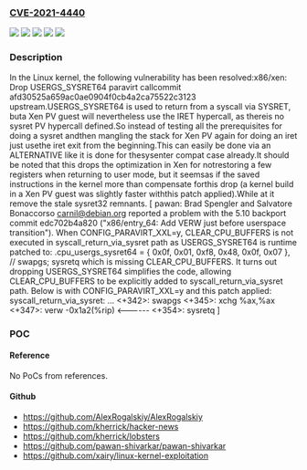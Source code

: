 ### [CVE-2021-4440](https://cve.mitre.org/cgi-bin/cvename.cgi?name=CVE-2021-4440)
![](https://img.shields.io/static/v1?label=Product&message=Linux&color=blue)
![](https://img.shields.io/static/v1?label=Version&message=5.10.215%20&color=brightgreen)
![](https://img.shields.io/static/v1?label=Version&message=cea750c99d8f%20&color=brightgreen)
![](https://img.shields.io/static/v1?label=Version&message=cea750c99d8f6391080c420f811a46b21bad7cf4%20&color=brightgreen)
![](https://img.shields.io/static/v1?label=Vulnerability&message=n%2Fa&color=blue)

### Description

In the Linux kernel, the following vulnerability has been resolved:x86/xen: Drop USERGS_SYSRET64 paravirt callcommit afd30525a659ac0ae0904f0cb4a2ca75522c3123 upstream.USERGS_SYSRET64 is used to return from a syscall via SYSRET, buta Xen PV guest will nevertheless use the IRET hypercall, as thereis no sysret PV hypercall defined.So instead of testing all the prerequisites for doing a sysret andthen mangling the stack for Xen PV again for doing an iret just usethe iret exit from the beginning.This can easily be done via an ALTERNATIVE like it is done for thesysenter compat case already.It should be noted that this drops the optimization in Xen for notrestoring a few registers when returning to user mode, but it seemsas if the saved instructions in the kernel more than compensate forthis drop (a kernel build in a Xen PV guest was slightly faster withthis patch applied).While at it remove the stale sysret32 remnants.  [ pawan: Brad Spengler and Salvatore Bonaccorso <carnil@debian.org>	   reported a problem with the 5.10 backport commit edc702b4a820	   ("x86/entry_64: Add VERW just before userspace transition").	   When CONFIG_PARAVIRT_XXL=y, CLEAR_CPU_BUFFERS is not executed in	   syscall_return_via_sysret path as USERGS_SYSRET64 is runtime	   patched to:	.cpu_usergs_sysret64    = { 0x0f, 0x01, 0xf8,				    0x48, 0x0f, 0x07 }, // swapgs; sysretq	   which is missing CLEAR_CPU_BUFFERS. It turns out dropping	   USERGS_SYSRET64 simplifies the code, allowing CLEAR_CPU_BUFFERS	   to be explicitly added to syscall_return_via_sysret path. Below	   is with CONFIG_PARAVIRT_XXL=y and this patch applied:	   syscall_return_via_sysret:	   ...	   <+342>:   swapgs	   <+345>:   xchg   %ax,%ax	   <+347>:   verw   -0x1a2(%rip)  <------	   <+354>:   sysretq  ]

### POC

#### Reference
No PoCs from references.

#### Github
- https://github.com/AlexRogalskiy/AlexRogalskiy
- https://github.com/kherrick/hacker-news
- https://github.com/kherrick/lobsters
- https://github.com/pawan-shivarkar/pawan-shivarkar
- https://github.com/xairy/linux-kernel-exploitation

